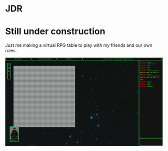 # JDR

# Still under construction

Just me making a virtual RPG table to play with my friends and our own rules.

<img align="left" src="resource/image/Capture2.PNG"><br><br>
